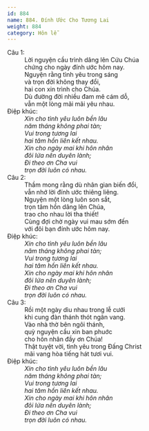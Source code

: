 ```yaml
---
id: 884
name: 884. Đính Ước Cho Tương Lai
weight: 884
category: Hôn lễ
---
```

<dl><dt>Câu 1:</dt><dd data-verse="1">Lời nguyện cầu trình dâng lên Cứu Chúa <br/>chứng cho ngày đính ước hôm nay. <br/>Nguyện rằng tình yêu trong sáng <br/>và trọn đời không thay đổi, <br/>hai con xin trình cho Chúa. <br/>Dù đường đời nhiều đam mê cám dỗ, <br/>vẫn một lòng mãi mãi yêu nhau. </dd><dt>Điệp khúc:</dt><dd data-chorus="1"><em>Xin cho tình yêu luôn bền lâu <br/>năm tháng không phai tàn; <br/>Vui trong tương lai <br/>hai tâm hồn liên kết nhau. <br/>Xin cho ngày mai khi hôn nhân <br/>đôi lứa nên duyên lành; <br/>Đi theo ơn Cha vui <br/>trọn đời luôn có nhau. </em></dd><dt>Câu 2:</dt><dd data-verse="2">Thầm mong rằng dù nhân gian biến đổi, <br/>vẫn nhớ lời đính ước thiêng liêng. <br/>Nguyện một lòng luôn son sắt, <br/>trọn tâm hồn dâng lên Chúa, <br/>trao cho nhau lời tha thiết! <br/>Cùng đợi chờ ngày vui mau sớm đến <br/>với đôi bạn đính ước hôm nay. </dd><dt>Điệp khúc:</dt><dd data-chorus="1"><em>Xin cho tình yêu luôn bền lâu <br/>năm tháng không phai tàn; <br/>Vui trong tương lai <br/>hai tâm hồn liên kết nhau. <br/>Xin cho ngày mai khi hôn nhân <br/>đôi lứa nên duyên lành; <br/>Đi theo ơn Cha vui <br/>trọn đời luôn có nhau. </em></dd><dt>Câu 3:</dt><dd data-verse="3">Rồi một ngày dìu nhau trong lễ cưới <br/>khi cung đàn thánh thót ngân vang. <br/>Vào nhà thờ bên ngôi thánh, <br/>quỳ nguyện cầu xin ban phuớc <br/>cho hôn nhân đầy ơn Chúa! <br/>Thật tuyệt vời, tình yêu trong Đấng Christ <br/>mãi vang hòa tiếng hát tươi vui. </dd><dt>Điệp khúc:</dt><dd data-chorus="1"><em>Xin cho tình yêu luôn bền lâu <br/>năm tháng không phai tàn; <br/>Vui trong tương lai <br/>hai tâm hồn liên kết nhau. <br/>Xin cho ngày mai khi hôn nhân <br/>đôi lứa nên duyên lành; <br/>Đi theo ơn Cha vui <br/>trọn đời luôn có nhau. </em></dd></dl>
